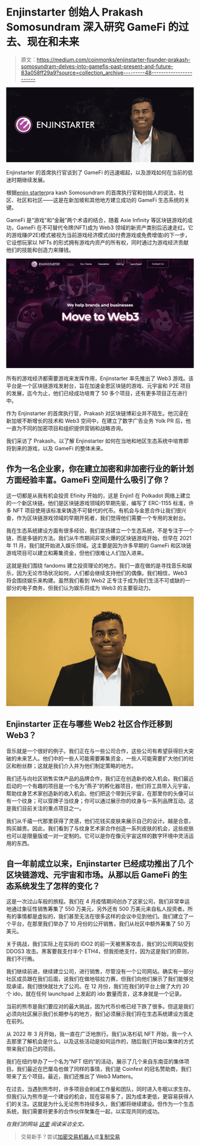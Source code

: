 # Enjinstarter 创始人 Prakash Somosundram 深入研究 GameFi 的过去、现在和未来

> 原文：<https://medium.com/coinmonks/enjinstarter-founder-prakash-somosundram-delves-into-gamefis-past-present-and-future-83a058ff29a9?source=collection_archive---------48----------------------->

![](img/dedab7c5f0a548730b522d9d2802ab86.png)

Enjinstarter 的首席执行官谈到了 GameFi 的迅速崛起，以及游戏如何在当前的低迷时期继续发展。

根据[enjin starter](https://medium.com/u/a7e22e6030c2?source=post_page-----83a058ff29a9--------------------------------)pra kash Somosundram 的首席执行官和创始人的说法，社区、社区和社区——这是在新加坡和其他地方建立成功的 GameFi 生态系统的关键。

GameFi 是“游戏”和“金融”两个术语的结合，随着 Axie Infinity 等区块链游戏的成功，GameFi 在不可替代令牌(NFT)成为 Web3 领域的新资产类别后迅速走红。它的游戏赚(P2E)模式被视为当前游戏经济模式(如付费游戏或免费增值)的下一步，它设想玩家以 NFTs 的形式拥有游戏内资产的所有权，同时通过为游戏经济贡献他们的技能和创造力来赚钱。

![](img/c50ae175dae1eb36fe0448352aaca940.png)

所有的游戏经济都需要游戏来发挥作用，Enjinstarter 率先推出了 Web3 游戏。该平台是一个区块链游戏发射台，旨在加速金恩区块链的游戏、元宇宙和 P2E 项目的发展，迄今为止，他们已经成功培育了 50 多个项目，还有更多项目正在进行中。

作为 Enjinstarter 的首席执行官，Prakash 对区块链博彩业并不陌生。他沉浸在新加坡不断增长的技术和 Web3 空间中，在建立了数字广告业务 Yolk PR 后，他一直为不同的加密项目和组织提供营销和战略咨询。

我们采访了 Prakash，以了解 Enjinstarter 如何在当地和地区生态系统中培育即将到来的游戏，以及 GameFi 的整体未来。

## 作为一名企业家，你在建立加密和非加密行业的新计划方面经验丰富。GameFi 空间是什么吸引了你？

这一切都是从我有机会投资 Efinity 开始的，这是 Enjin1 在 Polkadot 网络上建立的一个新区块链。他们是区块链游戏领域的早期先驱，编写了 ERC-1155 标准，许多 NFT 项目使用该标准来铸造不可替代的代币。有机会与金恩合作让我们很兴奋，作为区块链游戏领域的早期开拓者，我们觉得他们需要一个专用的发射台。

我在生态系统建设方面有很多经验，我们宣扬建立一个生态系统，不是专注于一个链，而是多链的方法。我们从牛市期间非常火爆的区块链游戏开始，但早在 2021 年 11 月，我们就开始进入娱乐领域。这主要是因为许多早期的 GameFi 和区块链游戏项目可以建立和筹集资金，但他们很难让人们加入进来。

这就是我们围绕 fandoms 建立投资理论的地方。我们一直在做的是寻找音乐和娱乐，因为无论市场状况如何，人们都会继续支持他们的偶像。我们相信，Web3 将会围绕娱乐来构建。虽然我们看到 Web2 正专注于成为我们生活不可或缺的一部分的电子商务，但我们认为娱乐将成为 Web3 的主要驱动力。

![](img/5687a28fc4e5d1917aa4bdbac4efb890.png)

## Enjinstarter 正在与哪些 Web2 社区合作迁移到 Web3？

音乐就是一个很好的例子。我们正在与一些公司合作，这些公司有希望获得巨大突破的未来艺人。他们中的一些人可能需要筹集资金，一些人可能需要扩大他们的社区和粉丝群；这就是我们介入并为他们制定策略的地方。

我们还与向社区销售实体产品的品牌合作，我们正在创造新的收入机会。我们最近启动的一个有趣的项目是一个名为“燕子”的孵化器项目，他们将工具带入元宇宙，帮助纹身艺术家创造新的收入机会。他们把这个带到元宇宙，在那里你的头像可以有一个纹身；可以穿牌子当纹身；你可以通过展示你的纹身与一系列品牌互动。这是我们目前关注的重点项目之一。

我们从千禧一代那里获得了灵感，他们花钱买皮肤来展示自己的设计。越是合意，购买越贵。因此，我们看到了与纹身艺术家合作创造一系列皮肤的机会，这些皮肤也可以是限量版或一对一定制的。它可以是你在像元宇宙这样的数字环境中灵活运用的东西。

## 自一年前成立以来，Enjinstarter 已经成功推出了几个区块链游戏、元宇宙和市场。从那以后 GameFi 的生态系统发生了怎样的变化？

这是一次过山车般的旅程。我们在 4 月疫情期间创办了这家公司，我们非常幸运地通过象征性销售筹集了 550 万美元，另外还有 500 万美元来自私人投资者。所有的事情都是虚拟的，我们甚至无法在很多这样的会议中见到他们。我们建立了一个平台，在那里我们举办了 10 月份的公开销售，我们从社区中额外筹集了 50 万美元。

关于挑战，我们实际上在实际的 IDO2 的前一天被黑客攻击，我们的公司网站受到 DDOS3 攻击。黑客要我支付半个 ETH4，但我拒绝支付，因为这是我们的原则，我们不行贿。

我们继续前进，继续建立公司，进行销售，尽管没有一个公司网站。确实有一部分社区成员跟在我们后面，说我们在做地毯拉力赛，但我们向他们展示了我们能够兑现承诺，我们很快就壮大了公司。在 12 月份，我们在我们的平台上做了大约 20 个 ido，就在任何 launchpad 上发起的 ido 数量而言，这本身就是一个记录。

当前的熊市是我们要应对的最大挑战，因为代币价格已经下跌了很多。但这是我们必须向社区展示我们长期参与的地方，我们必须展示我们将在生态系统建设方面走在前列。

从 2022 年 3 月开始，我一直在广泛地旅行。我们从洛杉矶 NFT 开始，我一个人去那里了解机会是什么，以及这些活动是如何运作的，随后我们开始以集体的方式带来我们自己的项目。

我们在纽约举办了一个名为“NFT 纽约”的活动，展示了几个来自东南亚的集体项目。我们最近在巴厘岛也做了同样的事情，我们是 Coinfest 的冠名赞助商，我们带来了五个项目。最近，我们还推出了 Web3 Matters。

在过去，当遇到熊市时，许多项目会削减工作量和团队，同时进入冬眠以求生存。但我们认为熊市是一个建设的机会，现在容易多了，因为成本更低，更容易获得人们的关注。这就是为什么无论熊市持续多久，我们都将继续建设。但作为一个生态系统，我们需要将更多的合作伙伴聚集在一起，以实现共同的成功。

*在我们的网站* [*这里*](https://coinpasar.sg/enjinstarter-founder-prakash-somosundram-delves-into-gamefi-past-present-and-future/?utm_medium=organic&utm_source=Medium&utm_campaign=content) *阅读采访全文。*

> 交易新手？尝试[加密交易机器人](/coinmonks/crypto-trading-bot-c2ffce8acb2a)或[复制交易](/coinmonks/top-10-crypto-copy-trading-platforms-for-beginners-d0c37c7d698c)
